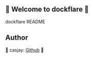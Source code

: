 ## 👋 Welcome to dockflare 🚀  

dockflare README  
  
  
## Author  

🤖 casjay: [Github](https://github.com/casjay) 🤖  
